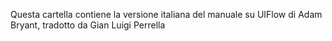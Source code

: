 Questa cartella contiene la versione italiana del manuale su UIFlow di Adam Bryant, tradotto da Gian Luigi Perrella